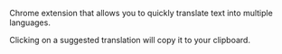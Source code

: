 Chrome extension that allows you to quickly translate text into multiple languages.

Clicking on a suggested translation will copy it to your clipboard.